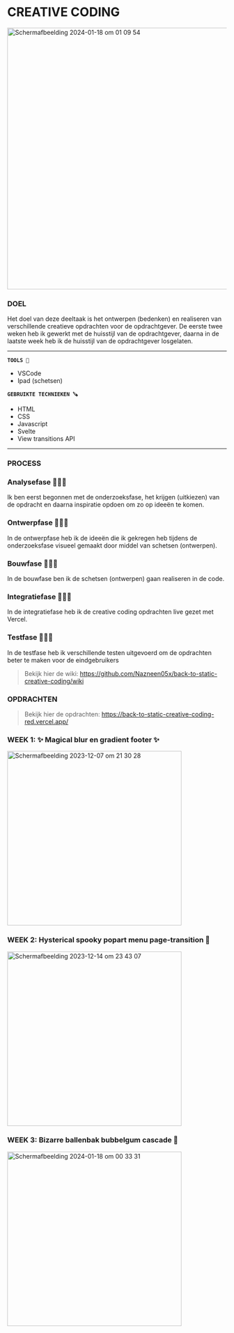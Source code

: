 # CREATIVE CODING

<img width="600" alt="Scherm­afbeelding 2024-01-18 om 01 09 54" src="https://github.com/Nazneen05x/back-to-static-creative-coding/assets/112861261/4ca8d2ae-68a2-4cc9-ae6d-8bca0ce9cc3b">


### DOEL
 
Het doel van deze deeltaak is het ontwerpen (bedenken) en realiseren van verschillende creatieve opdrachten voor de opdrachtgever. De eerste twee weken heb ik gewerkt met de huisstijl van de opdrachtgever, daarna in de laatste week heb ik de huisstijl van de opdrachtgever losgelaten. 

-----
<strong>`TOOLS 🧰`</strong>
<ul>
<li>VSCode</li>
<li>Ipad (schetsen)</li>
</ul>

<strong>`GEBRUIKTE TECHNIEKEN 🪚`</strong>
<ul>
<li>HTML</li>
 <li>CSS</li>
 <li>Javascript</li>
<li>Svelte</li>
 <li>View transitions API</li>
</ul>

----

### PROCESS

### Analysefase 🕵🏾‍♀️

Ik ben eerst begonnen met de onderzoeksfase, het krijgen (uitkiezen) van de opdracht en daarna inspiratie opdoen om zo op ideeën te komen. 

### Ontwerpfase 👩🏾‍🎨

In de ontwerpfase heb ik de ideeën die ik gekregen heb tijdens de onderzoeksfase visueel gemaakt door middel van schetsen (ontwerpen). 

### Bouwfase 👩🏾‍💻
In de bouwfase ben ik de schetsen (ontwerpen) gaan realiseren in de code. 
### Integratiefase 👩🏾‍🏭

In de integratiefase heb ik 
de creative coding opdrachten live gezet met Vercel. 

### Testfase 👩🏾‍🔬

In de testfase heb ik verschillende testen uitgevoerd om de opdrachten beter te maken voor de eindgebruikers

> Bekijk hier de wiki: https://github.com/Nazneen05x/back-to-static-creative-coding/wiki


### OPDRACHTEN 


> Bekijk hier de opdrachten: https://back-to-static-creative-coding-red.vercel.app/

### WEEK 1: ✨ Magical blur en gradient footer ✨
<img width="400" alt="Scherm­afbeelding 2023-12-07 om 21 30 28" src="https://github.com/Nazneen05x/back-to-static-creative-coding/assets/112861261/914d3463-ed83-4fa7-9e99-ff9a5d4b074a">

### WEEK 2: Hysterical spooky popart menu page-transition 👻
<img width="400" alt="Scherm­afbeelding 2023-12-14 om 23 43 07" src="https://github.com/Nazneen05x/back-to-static-creative-coding/assets/112861261/4b6aec11-7d3b-410a-8803-ec9e758d746e">

### WEEK 3: Bizarre ballenbak bubbelgum cascade  🎈


<img width="400" alt="Scherm­afbeelding 2024-01-18 om 00 33 31" src="https://github.com/Nazneen05x/back-to-static-creative-coding/assets/112861261/a59fe750-902f-40f5-b31a-e6819c800ebe">


